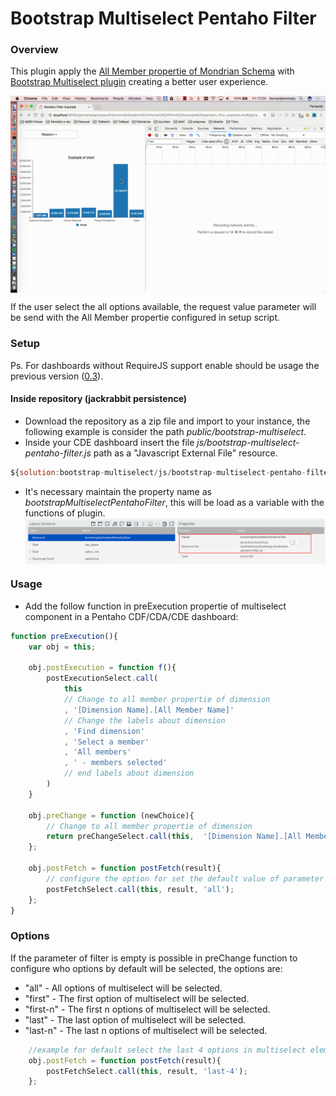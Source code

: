 # Bootstrap Multiselect Pentaho Filter

### Overview

This plugin apply the [All Member propertie of Mondrian Schema](http://mondrian.pentaho.com/documentation/schema.php#The_all_member) with [Bootstrap Multiselect plugin](http://davidstutz.github.io/bootstrap-multiselect/) creating a better user experience.

<img src="./resources/example_bootstrap-multiselect-pentaho-filter.gif" alt="Example of bootstrap-multiselect-pentaho-filter" title="Plugin Pentaho Filter" align="center" />

If the user select the all options available, the request value parameter will be send with the All Member propertie configured in setup script.

### Setup

Ps. For dashboards without RequireJS support enable should be usage the previous version ([0.3](https://github.com/fernandommota/bootstrap-multiselect-pentaho-filter/tree/0.3)).

#### Inside repository (jackrabbit persistence)

- Download the repository as a zip file and import to your instance, the following example is consider the path _public/bootstrap-multiselect_.
- Inside your CDE dashboard insert the file _js/bootstrap-multiselect-pentaho-filter.js_ path as a "Javascript External File" resource.

```JavaScript
${solution:bootstrap-multiselect/js/bootstrap-multiselect-pentaho-filter.js}
```

- It's necessary maintain the property name as _bootstrapMultiselectPentahoFilter_, this will be load as a variable with the functions of plugin.
  <img src="./resources/repository_map_example.png" alt="Example of insert bootstrap-multiselect-pentaho-filter.js" title="Example of insert bootstrap-multiselect-pentaho-filter.js" align="center" />

### Usage

- Add the follow function in preExecution propertie of multiselect component in a Pentaho CDF/CDA/CDE dashboard:

```JavaScript
function preExecution(){
    var obj = this;

    obj.postExecution = function f(){
        postExecutionSelect.call(
            this
            // Change to all member propertie of dimension
            , '[Dimension Name].[All Member Name]'
            // Change the labels about dimension
            , 'Find dimension'
            , 'Select a member'
            , 'All members'
            , ' - members selected'
            // end labels about dimension
	    )
    }

    obj.preChange = function (newChoice){
        // Change to all member propertie of dimension
        return preChangeSelect.call(this,  '[Dimension Name].[All Member Name]', newChoice);
    };

    obj.postFetch = function postFetch(result){
    	// configure the option for set the default value of parameter
        postFetchSelect.call(this, result, 'all');
    };
}
```

### Options

If the parameter of filter is empty is possible in preChange function to configure who options by default will be selected, the options are:

- "all" - All options of multiselect will be selected.
- "first" - The first option of multiselect will be selected.
- "first-n" - The first n options of multiselect will be selected.
- "last" - The last option of multiselect will be selected.
- "last-n" - The last n options of multiselect will be selected.

```JavaScript
    //example for default select the last 4 options in multiselect element.
    obj.postFetch = function postFetch(result){
        postFetchSelect.call(this, result, 'last-4');
    };
```
